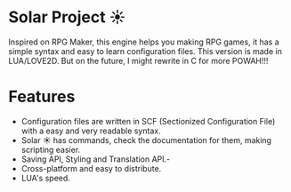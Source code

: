# Solar Project ☀️
Inspired on RPG Maker, this engine helps you making RPG games, it has a simple syntax and easy to learn configuration
files. This version is made in LUA/LOVE2D. But on the future, I might rewrite in C for more POWAH!!!

# Features
- Configuration files are written in SCF (Sectionized Configuration File) with a easy and very readable syntax.
- Solar ☀️ has commands, check the documentation for them, making scripting easier.
- Saving API, Styling and Translation API.-
- Cross-platform and easy to distribute.
- LUA's speed.
